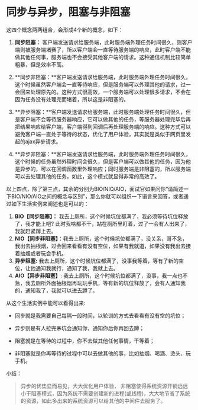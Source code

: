 # 同步与异步，阻塞与非阻塞

这四个概念两两组合，会形成4个新的概念，如下：

1. **同步阻塞：** 客户端发送请求给服务端，此时服务端外理任务时间很久，则客户端则被服务端堵赛了，所以客户端会一直等待服务端的响应，此时客户端不能做其他任何事，服务端也不会接受其他客户端的请求。这种通信机制比较简单粗暴，但是效率不高。

2. **同步非阻塞：**客户端发送请求给服务端，此时服务端外理任务时间很久，这个时候虽然客户端会一直等待响应，但是服务端可以外理其他的请求，过一会回来处理原先的。这种方式很高效，一个服务端可以处理很多请求，不会在因为任务没有处理完而堵着，所以这是非阻塞的。

3. **异步阻塞：**客户端发送请求给服务端，此时服务端处理任务时间很久，但是客户端不会等待服务器响应，它可以做其他的任务，等服务器处理完毕后再把结果响应给客户端，客户端得到回调后再处理服务端的响应。这种方式可以避免客户端一直处于等待的状态，优化了用户体验，其实就是类似于网页里发起的ajax异步请求。

4. **异步非阻塞：**客户端发送请求给服务端，此时服务端外理任务时间很久，这个时候的任务虽然外理时间会很久，但是客户端可以做其他的任务，因为他是异步的，可以在回调函数里外理响应；同时服务端是非阻塞的，所以服务端可以去处理其他的任务，如此，这个模式就显得非常的高效了。

  

以上四点，除了第三点，其余的分别为BIO/NIO/AIO，面试官如果问你“请简述一下BIO/NIO/AIO之间的概念与区别”，那么你就可以组织一下语言来回答，或者通过如下生活实例来阐述也是可以的：

1. **BIO【同步阻塞】：** 我去上厕所，这个时候坑位都满了，我必须等待坑位释放了，我才能上吧? 此时我啥都不干，站在厕所里盯着，过了一会有人出来了，我就赶紧蹲上去。
2. **NIO【同步非阻塞】**：我去上厕所，这个时候坑位都满了，没关系，哥不急，我出去抽根烟，过会回来看看有没有空位，如果有我就道，如果没有我出去接着抽烟或者玩会手机。
3. **异步阻塞:** 我去上厕所，这个时候坑位都满了，没事我等着，等有了新的空位，让他通知我就行，通知了我，我就上去。
4. **AIO【异步非阻塞】**: 我去上厕所，这个时候坑位都满了，没事，我一点也不急，我去厕所外面抽根烟再玩玩手机，等有新的坑位释放了，会有人通知我的，通知我了，我就可以进去蹲了。

从这个生活实例中能可以看得出来:

- 同步就是我需要自己每隔一段时间，以轮训的方式去看看有没有空的坑位；

- 异步则是有人拉完茅坑会通知你，通知你后你再回去蹲；

- 阻塞就是在等待的过程中，你不去做其他任何事情，干等着；

- 非阻塞就是你再等待的过程中可以去做其他的事，比如抽烟、喝酒、烫头、玩手机。  

  

小结：

> 异步的优垫显而易见，大大优化用户体验， 非阻塞使得系统资源开销远远小干阻塞模式，因为系统不需要创建新的进程(或线程)，大大地节省了系统的资源，如此多出来的系统资源可以给其他的中间件去服务了。